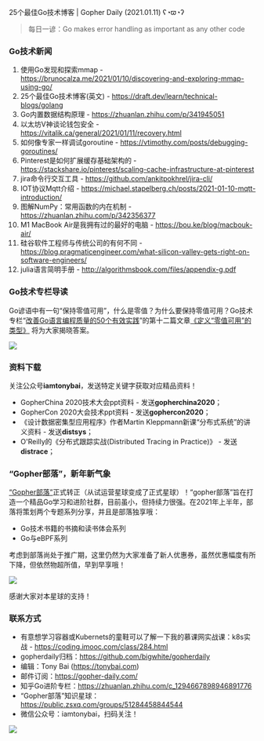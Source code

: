 25个最佳Go技术博客 | Gopher Daily (2021.01.11) ʕ◔ϖ◔ʔ

>每日一谚：Go makes error handling as important as any other code

### Go技术新闻

1. 使用Go发现和探索mmap - https://brunocalza.me/2021/01/10/discovering-and-exploring-mmap-using-go/
2. 25个最佳Go技术博客(英文) - https://draft.dev/learn/technical-blogs/golang
3. Go内置数据结构原理 - https://zhuanlan.zhihu.com/p/341945051
4. 以太坊V神谈论钱包安全 - https://vitalik.ca/general/2021/01/11/recovery.html
5. 如何像专家一样调试goroutine - https://vtimothy.com/posts/debugging-goroutines/
6. Pinterest是如何扩展缓存基础架构的 - https://stackshare.io/pinterest/scaling-cache-infrastructure-at-pinterest
7. jira命令行交互工具 - https://github.com/ankitpokhrel/jira-cli/
8. IOT协议Mqtt介绍 - https://michael.stapelberg.ch/posts/2021-01-10-mqtt-introduction/
9. 图解NumPy：常用函数的内在机制 - https://zhuanlan.zhihu.com/p/342356377
10. M1 MacBook Air是我拥有过的最好的电脑 - https://bou.ke/blog/macbouk-air/
11. 硅谷软件工程师与传统公司的有何不同 - https://blog.pragmaticengineer.com/what-silicon-valley-gets-right-on-software-engineers/
12. julia语言简明手册 - http://algorithmsbook.com/files/appendix-g.pdf

### Go技术专栏导读

Go谚语中有一句“保持零值可用”，什么是零值？为什么要保持零值可用？Go技术专栏“[改善Go语⾔编程质量的50个有效实践](https://www.imooc.com/read/87)”的第十二篇文章[《定义“零值可用”的类型》](https://www.imooc.com/read/87/article/2381) 将为大家揭晓答案。

![](http://image.tonybai.com/img/202011/go-column-pgo-with-qr-and-text.png)

### 资料下载

关注公众号**iamtonybai**，发送特定关键字获取对应精品资料！

* GopherChina 2020技术大会ppt资料 - 发送**gopherchina2020**；
* GopherCon 2020大会技术ppt资料 - 发送**gophercon2020**；
* 《设计数据密集型应用程序》作者Martin Kleppmann新课“分布式系统”的讲义资料 - 发送**distsys**；
* O'Reilly的《分布式跟踪实战(Distributed Tracing in Practice)》 - 发送**distrace**；

### “Gopher部落”，新年新气象

[“Gopher部落”](https://public.zsxq.com/groups/51284458844544)正式转正（从试运营星球变成了正式星球）！“gopher部落”旨在打造一个精品Go学习和进阶社群，目前虽小，但持续力很强。在2021年上半年，部落将策划两个专题系列分享，并且是部落独享哦：

* Go技术书籍的书摘和读书体会系列
* Go与eBPF系列

考虑到部落尚处于推广期，这里仍然为大家准备了新人优惠券，虽然优惠幅度有所下降，但依然物超所值，早到早享哦！

![](http://image.tonybai.com/img/202011/gopher-tribe-zsxq.png)

感谢大家对本星球的支持！

### 联系方式

* 有意想学习容器或Kubernets的童鞋可以了解一下我的慕课网实战课：k8s实战 - https://coding.imooc.com/class/284.html
* gopherdaily归档：https://github.com/bigwhite/gopherdaily
* 编辑：Tony Bai (https://tonybai.com)
* 邮件订阅：https://gopher-daily.com/
* 知乎Go进阶专栏：https://zhuanlan.zhihu.com/c_1294667898946891776
* “Gopher部落”知识星球：https://public.zsxq.com/groups/51284458844544
* 微信公众号：iamtonybai，扫码关注！

![](http://image.tonybai.com/img/202011/qrcode_for_iamtonybai.jpg)
